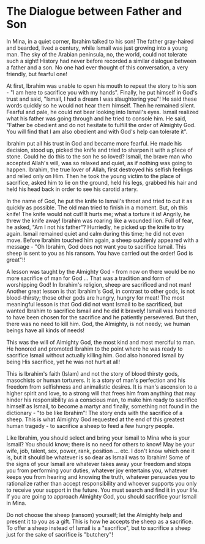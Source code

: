 The Dialogue between Father and Son
===================================

In Mina, in a quiet corner, Ibrahim talked to his son! The father
gray-haired and bearded, lived a century, while Ismail was just growing
into a young man. The sky of the Arabian peninsula, no, the world, could
not tolerate such a sight! History had never before recorded a similar
dialogue between a father and a son. No one had ever thought of this
conversation, a very friendly, but fearful one!

At first, Ibrahim was unable to open his mouth to repeat the story to
his son - "I am here to sacrifice you with my hands". Finally, he put
himself in God's trust and said, "Ismail, I had a dream I was
slaughtering you"! He said these words quickly so he would not hear them
himself. Then he remained silent. Fearful and pale, he could not bear
looking into Ismail's eyes. Ismail realized what his father was going
through and he tried to console him. He said, "Father be obedient and do
not hesitate to fulfill the order of Almighty God. You will find that I
am also obedient and with God's help can tolerate it".

Ibrahim put all his trust in God and became more fearful. He made his
decision, stood up, picked the knife and tried to sharpen it with a
p1ece of stone. Could he do this to the son he so loved? Ismail, the
brave man who accepted Allah's will, was so relaxed and quiet, as if
nothing was going to happen. Ibrahim, the true lover of Allah, first
destroyed his selfish feelings and relied only on Him. Then he took the
young victim to the place of sacrifice, asked him to lie on the ground,
held his legs, grabbed his hair and held his head back in order to see
his carotid artery.

In the name of God, he put the knife to Ismail's throat and tried to cut
it as quickly as possible. The old man tried to finish in a moment. But,
oh this knife! The knife would not cut! It hurts me; what a torture it
is! Angrily, he threw the knife away! Ibrahim was roaring like a wounded
lion. Full of fear, he asked, "Am I not his father"? Hurriedly, he
picked up the knife to try again. Ismail remained quiet and calm during
this time; he did not even move. Before Ibrahim touched him again, a
sheep suddenly appeared with a message - "Oh Ibrahim, God does not want
you to sacrifice Ismail. This sheep is sent to you as his ransom. You
have carried out the order! God is great"!!

A lesson was taught by the Almighty God - from now on there would be no
more sacrifice of man for God ... That was a tradition and form of
worshipping God! In Ibrahim's religion, sheep are sacrificed and not
man! Another great lesson is that Ibrahim's God, in contrast to other
gods, is not blood-thirsty; those other gods are hungry, hungry for
meat! The most meaningful lesson is that God did not want Ismail to be
sacrificed, but wanted Ibrahim to sacrifice Ismail and he did it
bravely! Ismail was honored to have been chosen for the sacrifice and he
patiently persevered. But then, there was no need to kill him. God, the
Almighty, is not needy; we human beings have all kinds of needs!

This was the will of Almighty God, the most kind and most merciful to
man. He honored and promoted Ibrahim to the point where he was ready to
sacrifice Ismail without actually killing him. God also honored Ismail
by being His sacrifice, yet he was not hurt at all!

This is Ibrahim's faith (Islam) and not the story of blood thirsty gods,
masochists or human torturers. It is a story of man's perfection and his
freedom from selfishness and animalistic desires. It is man's ascension
to a higher spirit and love, to a strong will that frees him from
anything that may hinder his responsibility as a conscious man, to make
him ready to sacrifice himself as Ismail, to become a martyr and
finally, something not found in the dictionary - "to be like Ibrahim"!
The story ends with the sacrifice of a sheep. This is what Almighty God
requested at the end of this greatest human tragedy - to sacrifice a
sheep to feed a few hungry people.

Like Ibrahim, you should select and bring your Ismail to Mina who is
your Ismail? You should know; there is no need for others to know! May
be your wife, job, talent, sex, power, rank, position ... etc. I don't
know which one it is, but it should be whatever is so dear as Ismail was
to Ibrahim! Some of the signs of your Ismail are whatever takes away
your freedom and stops you from performing your duties, whatever joy
entertains you, whatever keeps you from hearing and knowing the truth,
whatever persuades you to rationalize rather than accept responsibility
and whoever supports you only to receive your support in the future. You
must search and find it in your life. If you are going to approach
Almighty God, you should sacrifice your Ismail in Mina.

Do not choose the sheep (ransom) yourself; let the Almighty help and
present it to you as a gift. This is how he accepts the sheep as a
sacrifice. To offer a sheep instead of Ismail is a "sacrifice", but to
sacrifice a sheep just for the sake of sacrifice is "butchery"!


